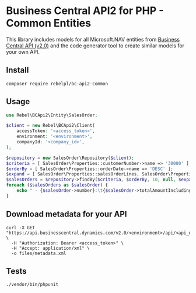 # Business Central API2 for PHP - Common Entities
This library includes models for all Microsoft.NAV entities from [Business Central API (v2.0)](https://learn.microsoft.com/en-us/dynamics365/business-central/dev-itpro/api-reference/v2.0/)
and the code generator tool to create similar models for your own API. 

## Install
```shell
composer require rebelpl/bc-api2-common
```

## Usage
```php
use Rebel\BCApi2\Entity\SalesOrder;

$client = new Rebel\BCApi2\Client(
    accessToken: '<access_token>',
    environment: '<environment>',
    companyId: '<company_id>',
);

$repository = new SalesOrder\Repository($client);
$criteria = [ SalesOrder\Properties::customerNumber->name => '30000' ];
$orderBy = [ SalesOrder\Properties::orderDate->name => 'DESC' ];
$expand = [ SalesOrder\Properties::salesOrderLines, SalesOrder\Properties::customer ];
$salesOrders = $repository->findBy($criteria, $orderBy, 10, null, $expand);
foreach ($salesOrders as $salesOrder) {
    echo " - {$salesOrder->number}:\t{$salesOrder->totalAmountIncludingTax} {$salesOrder->currencyCode}\n"; 
}
```

## Download metadata for your API
```shell
curl -X GET "https://api.businesscentral.dynamics.com/v2.0/<environment>/api/<api_ublisher>/<api_group>/<api_version>/$metadata" \
  -H "Authorization: Bearer <access_token>" \
  -H "Accept: application/xml" \
  -o files/metadata.xml
```

## Tests
```shell
./vendor/bin/phpunit
```